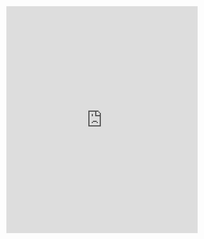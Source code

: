 <iframe src="https://trinket.io/embed/python/6489562701?outputOnly=true&runOption=run&start=result" width="100%" height="600" frameborder="0" marginwidth="0" marginheight="0" allowfullscreen></iframe>
